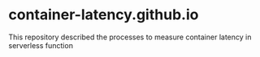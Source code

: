 # container-latency.github.io
This repository described the processes to measure container latency in serverless function
